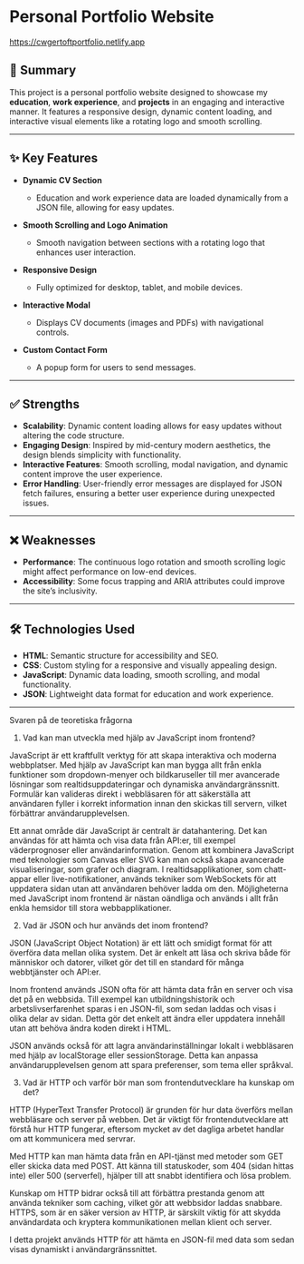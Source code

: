 # Personal Portfolio Website 
https://cwgertoftportfolio.netlify.app

## 📝 Summary

This project is a personal portfolio website designed to showcase my **education**, **work experience**, and **projects** in an engaging and interactive manner. It features a responsive design, dynamic content loading, and interactive visual elements like a rotating logo and smooth scrolling.

---

## ✨ Key Features

- **Dynamic CV Section**  
  - Education and work experience data are loaded dynamically from a JSON file, allowing for easy updates.

- **Smooth Scrolling and Logo Animation**  
  - Smooth navigation between sections with a rotating logo that enhances user interaction.

- **Responsive Design**  
  - Fully optimized for desktop, tablet, and mobile devices.

- **Interactive Modal**  
  - Displays CV documents (images and PDFs) with navigational controls.

- **Custom Contact Form**  
  - A popup form for users to send messages.

---

## ✅ Strengths

- **Scalability**: Dynamic content loading allows for easy updates without altering the code structure.
- **Engaging Design**: Inspired by mid-century modern aesthetics, the design blends simplicity with functionality.
- **Interactive Features**: Smooth scrolling, modal navigation, and dynamic content improve the user experience.
- **Error Handling**: User-friendly error messages are displayed for JSON fetch failures, ensuring a better user experience during unexpected issues.

---

## ❌ Weaknesses

- **Performance**: The continuous logo rotation and smooth scrolling logic might affect performance on low-end devices.
- **Accessibility**: Some focus trapping and ARIA attributes could improve the site’s inclusivity.

---

## 🛠️ Technologies Used

- **HTML**: Semantic structure for accessibility and SEO.
- **CSS**: Custom styling for a responsive and visually appealing design.
- **JavaScript**: Dynamic data loading, smooth scrolling, and modal functionality.
- **JSON**: Lightweight data format for education and work experience.

---

Svaren på de teoretiska frågorna

1. Vad kan man utveckla med hjälp av JavaScript inom frontend?
   
JavaScript är ett kraftfullt verktyg för att skapa interaktiva och moderna webbplatser. Med hjälp av JavaScript kan man bygga allt från enkla funktioner som dropdown-menyer och bildkaruseller till mer avancerade lösningar som realtidsuppdateringar och dynamiska användargränssnitt. Formulär kan valideras direkt i webbläsaren för att säkerställa att användaren fyller i korrekt information innan den skickas till servern, vilket förbättrar användarupplevelsen.

Ett annat område där JavaScript är centralt är datahantering. Det kan användas för att hämta och visa data från API:er, till exempel väderprognoser eller användarinformation. Genom att kombinera JavaScript med teknologier som Canvas eller SVG kan man också skapa avancerade visualiseringar, som grafer och diagram. I realtidsapplikationer, som chatt-appar eller live-notifikationer, används tekniker som WebSockets för att uppdatera sidan utan att användaren behöver ladda om den. Möjligheterna med JavaScript inom frontend är nästan oändliga och används i allt från enkla hemsidor till stora webbapplikationer.

2. Vad är JSON och hur används det inom frontend?

JSON (JavaScript Object Notation) är ett lätt och smidigt format för att överföra data mellan olika system. Det är enkelt att läsa och skriva både för människor och datorer, vilket gör det till en standard för många webbtjänster och API:er.

Inom frontend används JSON ofta för att hämta data från en server och visa det på en webbsida. Till exempel kan utbildningshistorik och arbetslivserfarenhet sparas i en JSON-fil, som sedan laddas och visas i olika delar av sidan. Detta gör det enkelt att ändra eller uppdatera innehåll utan att behöva ändra koden direkt i HTML.

JSON används också för att lagra användarinställningar lokalt i webbläsaren med hjälp av localStorage eller sessionStorage. Detta kan anpassa användarupplevelsen genom att spara preferenser, som tema eller språkval.

3. Vad är HTTP och varför bör man som frontendutvecklare ha kunskap om det?

HTTP (HyperText Transfer Protocol) är grunden för hur data överförs mellan webbläsare och server på webben. Det är viktigt för frontendutvecklare att förstå hur HTTP fungerar, eftersom mycket av det dagliga arbetet handlar om att kommunicera med servrar.

Med HTTP kan man hämta data från en API-tjänst med metoder som GET eller skicka data med POST. Att känna till statuskoder, som 404 (sidan hittas inte) eller 500 (serverfel), hjälper till att snabbt identifiera och lösa problem.

Kunskap om HTTP bidrar också till att förbättra prestanda genom att använda tekniker som caching, vilket gör att webbsidor laddas snabbare. HTTPS, som är en säker version av HTTP, är särskilt viktig för att skydda användardata och kryptera kommunikationen mellan klient och server.

I detta projekt används HTTP för att hämta en JSON-fil med data som sedan visas dynamiskt i användargränssnittet.
